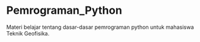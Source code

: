 # Pemrograman_Python
Materi belajar tentang dasar-dasar pemrograman python untuk mahasiswa Teknik Geofisika.
